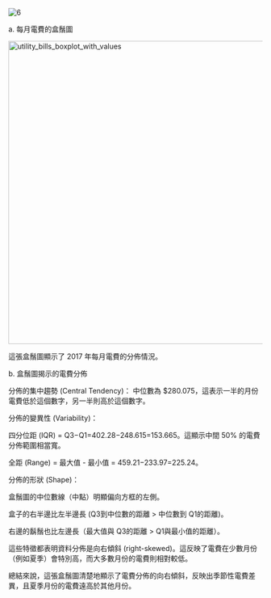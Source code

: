


![6](https://github.com/user-attachments/assets/cbeff288-7b3b-462d-9718-d49a72e21302)



a. 每月電費的盒鬚圖

<img width="1200" height="600" alt="utility_bills_boxplot_with_values" src="https://github.com/user-attachments/assets/b1be74d7-1c98-4579-90eb-030f53a1f48d" />

這張盒鬚圖顯示了 2017 年每月電費的分佈情況。

b. 盒鬚圖揭示的電費分佈

分佈的集中趨勢 (Central Tendency)：
中位數為 $280.075，這表示一半的月份電費低於這個數字，另一半則高於這個數字。

分佈的變異性 (Variability)：

四分位距 (IQR) = Q3−Q1=402.28−248.615=153.665。這顯示中間 50% 的電費分佈範圍相當寬。

全距 (Range) = 最大值 - 最小值 = 459.21−233.97=225.24。

分佈的形狀 (Shape)：

盒鬚圖的中位數線（中點）明顯偏向方框的左側。

盒子的右半邊比左半邊長 (Q3到中位數的距離 > 中位數到 Q1的距離)。

右邊的鬍鬚也比左邊長（最大值與 Q3的距離 > Q1與最小值的距離）。

這些特徵都表明資料分佈是向右傾斜 (right-skewed)。這反映了電費在少數月份（例如夏季）會特別高，而大多數月份的電費則相對較低。

總結來說，這張盒鬚圖清楚地顯示了電費分佈的向右傾斜，反映出季節性電費差異，且夏季月份的電費遠高於其他月份。
